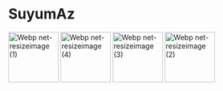 # SuyumAz
<img width="100" alt="Webp net-resizeimage (1)" src="https://user-images.githubusercontent.com/70575033/135760063-eccb0fd1-baa0-45b1-9155-543f88781a8b.png">
<img width="100" alt="Webp net-resizeimage (4)" src="https://user-images.githubusercontent.com/70575033/135760191-d8719c92-45db-4655-a672-b581dffad81a.png">
<img width="100" alt="Webp net-resizeimage (3)" src="https://user-images.githubusercontent.com/70575033/135760193-facb4d38-b60d-4240-ac3d-9995be992e55.png">
<img width="100" alt="Webp net-resizeimage (2)" src="https://user-images.githubusercontent.com/70575033/135760194-df181324-6a62-4336-bd70-75cceca5008e.png">

